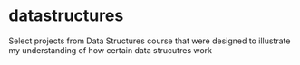 # datastructures
Select projects from Data Structures course that were designed to illustrate my understanding of how certain data strucutres work
